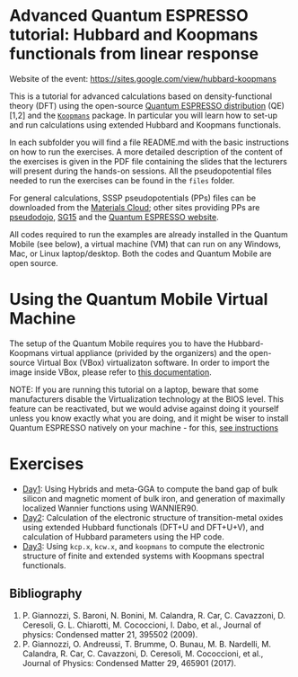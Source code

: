 # Advanced Quantum ESPRESSO tutorial: Hubbard and Koopmans functionals from linear response

Website of the event: https://sites.google.com/view/hubbard-koopmans 

This is a tutorial for advanced calculations based on density-functional theory (DFT) using the open-source [Quantum ESPRESSO distribution](https://www.quantum-espresso.org/) (QE)[1,2] and the [`Koopmans`](https://koopmans-functionals.org/en/latest/) package. In particular you will learn how to set-up and run calculations using extended Hubbard and Koopmans functionals. 

In each subfolder you will find a file README.md with the basic instructions on how to run the exercises. A more detailed description of the content of the exercises is given in the PDF file containing the slides that the lecturers will present during the hands-on sessions. All the pseudopotential files needed to run the exercises can be found in the ```files``` folder.

For general calculations, SSSP pseudopotentials (PPs) files can be downloaded from the [Materials Cloud](https://www.materialscloud.org/discover/sssp/table/efficiency#sssp-license); other sites providing PPs are [pseudodojo](http://www.pseudo-dojo.org/), [SG15](http://www.quantum-simulation.org/potentials/sg15_oncv/) and the [Quantum ESPRESSO website](https://www.quantum-espresso.org/pseudopotentials).

All codes required to run the examples are already installed in the Quantum Mobile (see below), a virtual machine (VM) that can run on any Windows, Mac, or Linux laptop/desktop. Both the codes and Quantum Mobile are open source. 

# Using the Quantum Mobile Virtual Machine

The setup of the Quantum Mobile requires you to have the Hubbard-Koopmans virtual appliance (privided by the organizers) and the open-source Virtual Box (VBox) virtualizaton software. In order to import the image inside VBox, please refer to [this documentation](https://docs.oracle.com/cd/E26217_01/E26796/html/qs-import-vm.html).

NOTE: If you are running this tutorial on a laptop, beware that some manufacturers disable the Virtualization technology at the BIOS level. This feature can be reactivated, but we would advise against doing it yourself unless you know exactly what you are doing, and it might be wiser to install Quantum ESPRESSO natively on your machine - for this, [see instructions](https://www.quantum-espresso.org/Doc/user_guide.pdf)

# Exercises

 - [Day1](Day1/README.md): Using Hybrids and meta-GGA to compute the band gap of bulk silicon and magnetic moment of bulk iron, and generation of maximally localized Wannier functions using WANNIER90.
 - [Day2](Day2/README.md): Calculation of the electronic structure of transition-metal oxides using extended Hubbard functionals (DFT+U and DFT+U+V), and calculation of Hubbard parameters using the HP code.
 - [Day3](Day3/README.md): Using `kcp.x`, `kcw.x`, and `koopmans` to compute the electronic structure of finite and extended systems with Koopmans spectral functionals.

## Bibliography
1. P. Giannozzi, S. Baroni, N. Bonini, M. Calandra, R. Car, C. Cavazzoni, D. Ceresoli, G. L. Chiarotti, M. Cococcioni, I. Dabo, et al., Journal of physics: Condensed matter 21, 395502 (2009).
2. P. Giannozzi, O. Andreussi, T. Brumme, O. Bunau, M. B. Nardelli, M. Calandra, R. Car, C. Cavazzoni, D. Ceresoli, M. Cococcioni, et al., Journal of Physics: Condensed Matter 29, 465901 (2017).
